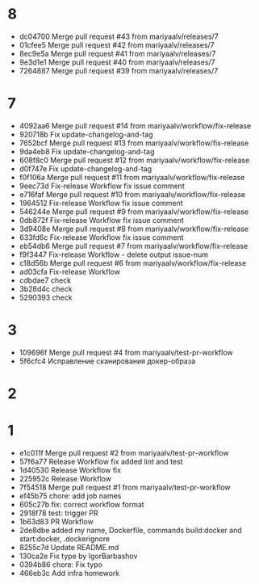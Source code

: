 # 8

- dc04700 Merge pull request #43 from mariyaalv/releases/7
- 01cfee5 Merge pull request #42 from mariyaalv/releases/7
- 8ec9e5a Merge pull request #41 from mariyaalv/releases/7
- 9e3d1e1 Merge pull request #40 from mariyaalv/releases/7
- 7264887 Merge pull request #39 from mariyaalv/releases/7

# 7

- 4092aa6 Merge pull request #14 from mariyaalv/workflow/fix-release
- 920718b Fix update-changelog-and-tag
- 7652bcf Merge pull request #13 from mariyaalv/workflow/fix-release
- 9da4eb8 Fix update-changelog-and-tag
- 608f8c0 Merge pull request #12 from mariyaalv/workflow/fix-release
- d0f747e Fix update-changelog-and-tag
- f0f106a Merge pull request #11 from mariyaalv/workflow/fix-release
- 9eec73d Fix-release Workflow fix issue comment
- e716faf Merge pull request #10 from mariyaalv/workflow/fix-release
- 1964512 Fix-release Workflow fix issue comment
- 546244e Merge pull request #9 from mariyaalv/workflow/fix-release
- 0db872f Fix-release Workflow fix issue comment
- 3d9408e Merge pull request #8 from mariyaalv/workflow/fix-release
- 633fd6c Fix-release Workflow fix issue comment
- eb54db6 Merge pull request #7 from mariyaalv/workflow/fix-release
- f9f3447 Fix-release Workflow - delete output issue-num
- c18d56b Merge pull request #6 from mariyaalv/workflow/fix-release
- ad03cfa Fix-release Workflow
- cdbdae7 check
- 3b28d4c check
- 5290393 check

# 3

- 109696f Merge pull request #4 from mariyaalv/test-pr-workflow
- 5f6cfc4 Исправление сканирования докер-образа

# 2



# 1

- e1c011f Merge pull request #2 from mariyaalv/test-pr-workflow
- 57f6a77 Release Workflow fix added lint and test
- 1d40530 Release Workflow fix
- 225952c Release Workflow
- 7f54518 Merge pull request #1 from mariyaalv/test-pr-workflow
- ef45b75 chore: add job names
- 605c27b fix: correct workflow format
- 2918f78 test: trigger PR
- 1b63d83 PR Workflow
- 2de8dbe added my name, Dockerfile, commands build:docker and start:docker, .dockerignore
- 8255c7d Update README.md
- 130ca2e Fix type by IgorBarbashov
- 0394b86 chore: Fix typo
- 466eb3c Add infra homework
